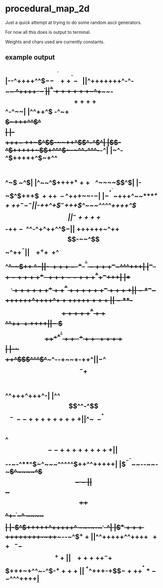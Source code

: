 # procedural_map_2d
Just a quick attempt at trying to do some random ascii generators.

For now all this does is output to terminal.

Weights and chars used are currently constants.



example output
----------------------------------
|--^++++^^$$--~~^^^^^^+++^^^--~~~|
|$^+++++++^-^-~~~$-~$^++++$~~-^^~|
|^^+++++++-$^+~~~~-$$~++++$$^-^~~|
|^^++^$$~$-^~+~~$$$$$~+++^^$^$$$$|
|-$$$$+++$-~$++~$^$$-~~++^$$^-^$^|
|$$-^$+++++~$$+^^^$~-~^^-^^^-~~-^|
|~^-^$+++++^$~+^^$$~~~$$^~$$~$~^$|
|^~~^$+++$+^+++^~~^^^~~$^~~~~$$^$|
|-~$^$+++$$~+++^~~-^^~$^+++~~-$-$|
|$-^^^+^^-$~+++^~~****$^++++^--^-|
|$-++^+$$^-$+++$^~~~^^^^++++^$$$~|
|^-++++$$*-$++~-^~~$^^-^+^++^^$$-|
|~$++++++~^$++$$$-~~^$$~^$++$$^^-|
|~~~~+^++~~$+^$$$$^~~^-~$$++~$^$-|
|$-$~+++-~~^+~~^^^--+++^--$^^^+++|
|$^-~+-++++^+~~+++--+++^^++^-$+++|
|$*$$$^~++++++^+++^^+++++++^-++++|
|-*^--$$++++++^++++^$+++$+++$++++|
|-**$-$$+++++^^+++$$^^++$~++$+++$|
|-~$$$$++^+^+^^+++~~~^+++~~++++$$|
|-~$$$$++^$$$^^^$^~~~^--+~~+-++^$|
|-$^$$^-+$$$$^~^^~~~$$^^+++^+++^-|
|^^$$^^-^$$$~^~~^-~~$$--+++++++++|
|$^~$~~-^^*$$$~~~$$^$$--+++++++++|
|~$$--~-^**^$~^~~~^^^^^$++^^+++++|
|$$^^-^-$~~--~~-~~~~~$^~~~~^$$$--|
|$$~$$++$$^+-~~$^^~-$^$~$~~~~$$$$|
|-$^$+++++^+++++^$~-$~-~-~$^~~~$^|
|$$^++++++$++++++-~++~~~--~^$$^++|
|$^^+++++^^+++$+^~~++~~~^--$$$^++|
|~~~+++++^-+$$$+++~+^^~-^$-$^++++|
|^~^+$^+++-+$$$-+++^^**--$^^^++++|
----------------------------------
